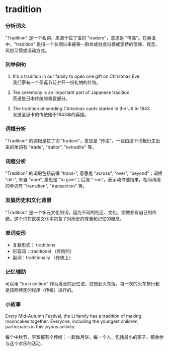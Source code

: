 # tradition

### 分析词义

  

"Tradition" 是一个名词，来源于拉丁语的 "tradere"，意思是 "传递"。在英语中，"tradition" 是指一个长期以来被某一群体或社会沿袭或坚持的信仰、观念、风俗习惯或活动方式。

  

### 列举例句

  

1.  It's a tradition in our family to open one gift on Christmas Eve.  
    我们家有一个圣诞节前夕开一份礼物的传统。
    
      
    
2.  Tea ceremony is an important part of Japanese tradition.  
    茶道是日本传统的重要部分。
    
      
    
3.  The tradition of sending Christmas cards started in the UK in 1843.  
    发送圣诞卡的传统始于1843年的英国。
    
      
    

  

### 词根分析

  

"Tradition" 的词根是拉丁词 "tradere"，意思是 "传递"。一些由这个词根衍生出来的单词有 "trade", "traitor", "extradite" 等。

  

### 词缀分析

  

"Tradition" 的词缀包括前缀 "trans-", 意思是 "across", "over", "beyond"；词根 "dit-", 来自 "dare", 意思是 "to give"；后缀 "-ion"，表示动作或结果。相同词缀的单词有 "transition", "transaction" 等。

  

### 发展历史和文化背景

  

"Tradition" 是一个多元文化的词，因为不同的社区、文化、宗教都有自己的传统。这个词在欧美文化中包含了对历史的尊重和记忆的概念。

  

### 单词变形

  

*   复数形式： traditions
*   形容词：traditional （传统的）
*   副词：traditionally （传统上）

  

### 记忆辅助

  

可以用 "train edition" 作为发音的记忆法，联想到火车版，每一次的火车旅行都是按照特定的程序（传统）进行的。

  

### 小故事

  

Every Mid-Autumn Festival, the Li family has a tradition of making mooncakes together. Everyone, including the youngest children, participates in this joyous activity.

  

每个中秋节，李家都有个传统：一起做月饼。每一个人，包括最小的孩子，都会参与这个欢乐的活动。
